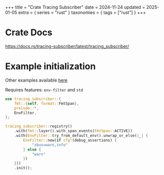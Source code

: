 +++
title = "Crate Tracing Subscriber"
date = 2024-11-24
updated = 2025-01-05
extra = { series = "rust" }
taxonomies = { tags = ["rust"] }
+++

# Crate Docs

<https://docs.rs/tracing-subscriber/latest/tracing_subscriber/>

# Example initialization

Other examples available [here](https://docs.rs/tracing-subscriber/latest/tracing_subscriber/filter/struct.EnvFilter.html#examples)

Requires features: `env-filter` and `std`

```rust
use tracing_subscriber::{
    fmt::{self, format::FmtSpan},
    prelude::*,
    EnvFilter,
};

tracing_subscriber::registry()
    .with(fmt::layer().with_span_events(FmtSpan::ACTIVE))
    .with(EnvFilter::try_from_default_env().unwrap_or_else(|_| {
        EnvFilter::new(if cfg!(debug_assertions) {
            "zbus=warn,info"
        } else {
            "warn"
        })
    }))
    .init();
```

